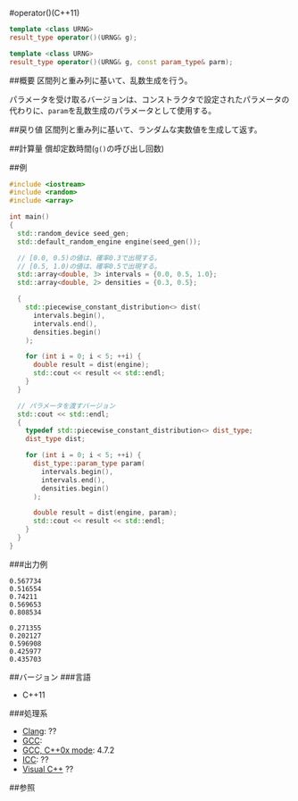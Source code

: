#operator()(C++11)
```cpp
template <class URNG>
result_type operator()(URNG& g);

template <class URNG>
result_type operator()(URNG& g, const param_type& parm);
```

##概要
区間列と重み列に基いて、乱数生成を行う。

パラメータを受け取るバージョンは、コンストラクタで設定されたパラメータの代わりに、`param`を乱数生成のパラメータとして使用する。


##戻り値
区間列と重み列に基いて、ランダムな実数値を生成して返す。


##計算量
償却定数時間(`g()`の呼び出し回数)


##例
```cpp
#include <iostream>
#include <random>
#include <array>

int main()
{
  std::random_device seed_gen;
  std::default_random_engine engine(seed_gen());

  // [0.0, 0.5)の値は、確率0.3で出現する。
  // [0.5, 1.0)の値は、確率0.5で出現する。
  std::array<double, 3> intervals = {0.0, 0.5, 1.0};
  std::array<double, 2> densities = {0.3, 0.5};

  {
    std::piecewise_constant_distribution<> dist(
      intervals.begin(),
      intervals.end(),
      densities.begin()
    );

    for (int i = 0; i < 5; ++i) {
      double result = dist(engine);
      std::cout << result << std::endl;
    }
  }

  // パラメータを渡すバージョン
  std::cout << std::endl;
  {
    typedef std::piecewise_constant_distribution<> dist_type;
    dist_type dist;

    for (int i = 0; i < 5; ++i) {
      dist_type::param_type param(
        intervals.begin(),
        intervals.end(),
        densities.begin()
      );

      double result = dist(engine, param);
      std::cout << result << std::endl;
    }
  }
}
```


###出力例
```
0.567734
0.516554
0.74211
0.569653
0.808534

0.271355
0.202127
0.596908
0.425977
0.435703
```

##バージョン
###言語
- C++11

###処理系
- [Clang](/implementation#clang.md): ??
- [GCC](/implementation#gcc.md): 
- [GCC, C++0x mode](/implementation#gcc.md): 4.7.2
- [ICC](/implementation#icc.md): ??
- [Visual C++](/implementation#visual_cpp.md) ??


##参照


